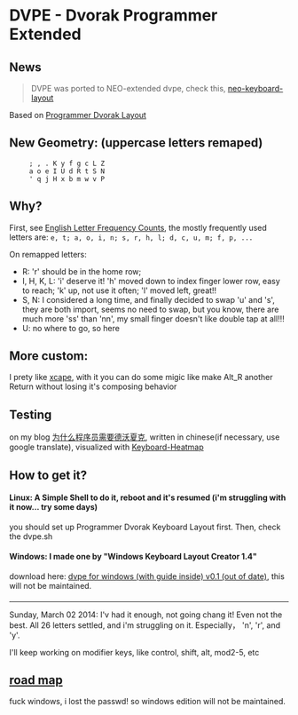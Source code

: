 DVPE - Dvorak Programmer Extended
=================================

## News 


> DVPE was ported to NEO-extended dvpe, check this, [neo-keyboard-layout](https://github.com/district10/neo_keyboard_layout)


Based on [Programmer Dvorak Layout](http://www.kaufmann.no/roland/dvorak/)

## New Geometry: (uppercase letters remaped)

```
     ; , . K y f g c L Z
     a o e I U d R t S N
     ' q j H x b m w v P
```




## Why?
First, see [English Letter Frequency Counts](http://norvig.com/mayzner.html),
the mostly frequently used letters are:
`e, t; a, o, i, n; s, r, h, l; d, c, u, m; f, p, ...`

On remapped letters:
 - R: 'r' should be in the home row;
 - I, H, K, L: 'i' deserve it! 'h' moved down to index finger lower row, easy to reach; 'k' up, not use it often; 'l' moved left, great!!
 - S, N: I considered a long time, and finally decided to swap 'u' and 's', they are both import, seems no need to swap, but you know, there are much more 'ss' than 'nn', my small finger doesn't like double tap at all!!!
 - U: no where to go, so here

## More custom:
I prety like [xcape](https://github.com/alols/xcape), with it you can do some migic like make Alt_R another Return without losing it's composing behavior


## Testing
on my blog [为什么程序员需要德沃夏克](http://jianshu.io/p/2f56bed65e5c), written in chinese(if necessary, use google translate), visualized with [Keyboard-Heatmap](https://github.com/district10/Keyboard-Heatmap)

## How to get it?
#### Linux: A Simple Shell to do it, reboot and it's resumed (i'm struggling with it now... try some days) 
you should set up Programmer Dvorak Keyboard Layout first. Then, check the dvpe.sh


#### Windows: I made one by "Windows Keyboard Layout Creator 1.4"
download here: [dvpe for windows (with guide inside) v0.1 (out of date)](http://gnat-tang-archive.qiniudn.com/dvpe.7z), this will not be maintained.


####

---
Sunday, March 02 2014:
I'v had it enough, not going chang it! Even not the best.
All 26 letters settled, and i'm struggling on it. Especially， 'n', 'r', and 'y'.

I'll keep working on modifier keys, like control, shift, alt, mod2-5, etc


## [road map](/roadmap.md)


fuck windows, i lost the passwd! so windows edition will not be maintained.